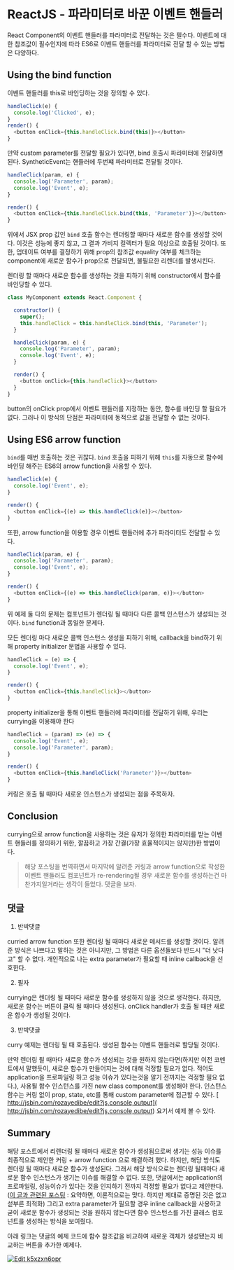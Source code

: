 # ReactJS - 파라미터로 바꾼 이벤트 핸들러

React Component의 이벤트 핸들러를 파라미터로 전달하는 것은 필수다. 이벤트에 대한 참조값이 필수인지에 따라 ES6로 이벤트 핸들러를 파라미터로 전달 할 수 있는 방법은 다양하다.

## Using the bind function

이벤트 핸들러를 this로 바인딩하는 것을 정의할 수 있다.

```javascript
handleClick(e) {
  console.log('Clicked', e);
}
render() {
  <button onClick={this.handleClick.bind(this)}></button>
}
```

만약 custom parameter를 전달할 필요가 있다면, bind 호출시 파라미터에 전달하면 된다. SyntheticEvent는 핸들러에 두번쨰 파라미터로 전달될 것이다.

```javascript
handleClick(param, e) {
  console.log('Parameter', param);
  console.log('Event', e);
}

render() {
  <button onClick={this.handleClick.bind(this, 'Parameter')}></button>
}
```

위에서 JSX prop 값인 `bind` 호출 함수는 렌더링할 때마다 새로운 함수를 생성할 것이다. 이것은 성능에 좋지 않고, 그 결과 가비지 컬렉터가 필요 이상으로 호출될 것이다. 또한, 업데이트 여부를 결정하기 위해 prop의 참조값 equality 여부를 체크하는 component에 새로운 함수가 prop으로 전달되면, 불필요한 리렌더를 발생시킨다.

렌더링 할 때마다 새로운 함수를 생성하는 것을 피하기 위해 constructor에서 함수를 바인딩할 수 있다.

```javascript
class MyComponent extends React.Component {

  constructor() {
    super();
    this.handleClick = this.handleClick.bind(this, 'Parameter');
  }

  handleClick(param, e) {
    console.log('Parameter', param);
    console.log('Event', e);
  }

  render() {
    <button onClick={this.handleClick}></button>
  }
}
```

button의 onClick prop에서 이벤트 핸들러를 지정하는 동안, 함수를 바인딩 할 필요가 없다. 그러나 이 방식의 단점은 파라미터에 동적으로 값을 전달할 수 없는 것이다.

## Using ES6 arrow function

`bind`를 매번 호출하는 것은 귀찮다. `bind` 호출을 피하기 위해 `this`를 자동으로 함수에 바인딩 해주는 ES6의 arrow function을 사용할 수 있다.

```javascript
handleClick(e) {
  console.log('Event', e);
}

render() {
  <button onClick={(e) => this.handleClick(e)}></button>
}
```

또한, arrow function을 이용할 경우 이벤트 핸들러에 추가 파라미터도 전달할 수 있다.

```javascript
handleClick(param, e) {
  console.log('Parameter', param);
  console.log('Event', e);
}

render() {
  <button onClick={(e) => this.handleClick(param, e)}></button>
}
```

위 예제 둘 다의 문제는 컴포넌트가 렌더링 될 때마다 다른 콜백 인스턴스가 생성되는 것이다. `bind` function과 동일한 문제다.

모든 렌더링 마다 새로운 콜백 인스턴스 생성을 피하기 위해, callback을 bind하기 위해 property initializer 문법을 사용할 수 있다.

```javascript
handleClick = (e) => {
  console.log('Event', e);
}

render() {
  <button onClick={this.handleClick}></button>
}
```

property initializer을 통해 이벤트 핸들러에 파라미터를 전달하기 위해, 우리는 currying을 이용해야 한다

```javascript
handleClick = (param) => (e) => {
  console.log('Event', e);
  console.log('Parameter', param);
}

render() {
  <button onClick={this.handleClick('Parameter')}></button>
}
```

커링은 호출 될 때마다 새로운 인스턴스가 생성되는 점을 주목하자.

## Conclusion

currying으로 arrow function을 사용하는 것은 유저가 정의한 파라미터를 받는 이벤트 핸들러를 정의하기 위한, 깔끔하고 가장 간결(가장 효율적이지는 않지만)한 방법이다.

> 해당 포스팅을 번역하면서 마지막에 알려준 커링과 arrow function으로 작성한 이벤트 핸들러도 컴포넌트가 re-rendering될 경우 새로운 함수를 생성하는건 마찬가지일거라는 생각이 들었다. 댓글을 보자.

## 댓글

1. 반박댓글

curried arrow function 또한 렌더링 될 때마다 새로운 메서드를 생성할 것이다. 알려준 방식은 나쁘다고 말하는 것은 아니지만, 그 방법은 다른 옵션들보다 반드시 "더 낫다고" 할 수 없다. 개인적으로 나는 extra parameter가 필요할 때 inline callback을 선호한다.

2. 필자

currying은 렌더링 될 때마다 새로운 함수를 생성하지 않을 것으로 생각한다. 하지만, 새로운 함수는 버튼이 클릭 될 때마다 생성된다. onClick handler가 호출 될 때만 새로운 함수가 생성될 것이다.

3. 반박댓글

curry 예제는 렌더링 될 때 호출된다. 생성된 함수는 이벤트 핸들러로 할당될 것이다.

만약 렌더링 될 때마다 새로운 함수가 생성되는 것을 원하지 않는다면(하지만 이전 코멘트에서 말했듯이, 새로운 함수가 만들어지는 것에 대해 걱정할 필요가 없다. 적어도 application을 프로파일링 하고 성능 이슈가 있다는것을 알기 전까지는 걱정할 필요 없다.), 사용될 함수 인스턴스를 가진  new class component를 생성해야 한다. 인스턴스 함수는 커링 없이 prop, state, etc를 통해 custom parameter에 접근할 수 있다.
[ http://jsbin.com/rozayedibe/edit?js,console,output]( http://jsbin.com/rozayedibe/edit?js,console,output) 요기서 예제 볼 수 있다.

## Summary

해당 포스트에서 리렌더링 될 때마다 새로운 함수가 생성됨으로써 생기는 성능 이슈를 최종적으로 제안한 커링 + arrow function 으로 해결하려 했다. 하지만, 해당 방식도 렌더링 될 때마다 새로운 함수가 생성된다. 그래서 해당 방식으로는 렌더링 될때마다 새로운 함수 인스턴스가 생기는 이슈를 해결할 수 없다. 또한, 댓글에서는 application의 프로파일링, 성능이슈가 있다는 것을 인지하기 전까지 걱정할 필요가 없다고 제안한다. ([이 글과 관련된 포스팅](https://cdb.reacttraining.com/react-inline-functions-and-performance-bdff784f5578) : 요약하면, 이론적으로는 맞다. 하지만 제대로 증명된 것은 없고 섣부른 최적화) 그리고 extra parameter가 필요할 경우 inline callback을 사용하고 굳이 새로운 함수가 생성되는 것을 원하지 않는다면 함수 인스턴스를 가진 클래스 컴포넌트를 생성하는 방식을 보여줬다.

아래 링크는 댓글의 예제 코드에 함수 참조값을 비교하여 새로운 객체가 생성됐는지 비교하는 버튼을 추가한 예제다.

[![Edit k5xzxn6ppr](https://codesandbox.io/static/img/play-codesandbox.svg)](https://codesandbox.io/s/k5xzxn6ppr)